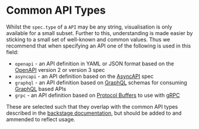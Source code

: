 # Common API Types

<!--excerpt-start-->

Whilst the `spec.type` of a `API` may be any string, visualisation is only available for a small subset. Further to this, understanding is made easier by sticking to a small set of well-known and common values. Thus we recommend that when specifying an API one of the following is used in this field:

- `openapi` - an API definition in YAML or JSON format based on the [OpenAPI](https://swagger.io/specification/) version 2 or version 3 spec
- `asyncapi` - an API definition based on the [AsyncAPI](https://www.asyncapi.com/docs/specifications/latest/) spec
- `graphql` - an API definition based on [GraphQL](https://spec.graphql.org/) schemas for consuming [GraphQL](https://graphql.org/) based APIs
- `grpc` - an API definition based on [Protocol Buffers](https://developers.google.com/protocol-buffers) to use with [gRPC](https://grpc.io/)

<!--excerpt-end-->

These are selected such that they overlap with the common API types described in the [backstage documentation](https://backstage.io/docs/features/software-catalog/descriptor-format/#spectype-required-2), but should be added to and ammended to reflect usage.
